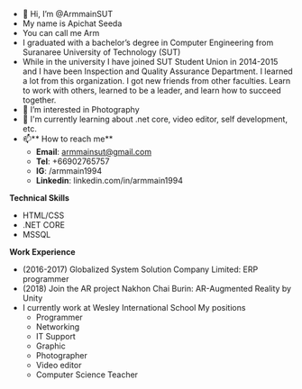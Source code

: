- 👋 Hi, I’m @ArmmainSUT
- My name is Apichat Seeda
- You can call me Arm
- I graduated with a bachelor’s degree in Computer Engineering from Suranaree University of Technology (SUT)
- While in the university I have joined SUT Student Union in 2014-2015 and I have been Inspection and Quality Assurance Department. I learned a lot from this organization. I got new friends from other faculties. Learn to work with others, learned to be a leader, and learn how to succeed together.
- 👀 I’m interested in Photography 
- 🌱 I'm currently learning about .net core, video editor, self development, etc.
- 📫** How to reach me**
    - **Email**: armmainsut@gmail.com
    - **Tel**: +66902765757
    - **IG**: /armmain1994
    - **Linkedin**: linkedin.com/in/armmain1994

**Technical Skills**
- HTML/CSS
- .NET CORE
- MSSQL

**Work Experience**
- (2016-2017) Globalized System Solution Company Limited: ERP programmer
- (2018) Join the AR project Nakhon Chai Burin: AR-Augmented Reality by Unity
- I currently work at Wesley International School
    My positions
    - Programmer
    - Networking
    - IT Support
    - Graphic
    - Photographer
    - Video editor
    - Computer Science Teacher
    

<!---
ArmmainSUT/ArmmainSUT is a ✨ special ✨ repository because its `README.md` (this file) appears on your GitHub profile.
You can click the Preview link to take a look at your changes.
--->
